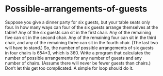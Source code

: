 # Possible-arrangements-of-guests
 Suppose you give a dinner party for six guests, but your table seats only four. In how many ways  can four of the six guests arrange themselves at the table? Any of the six guests can sit in the first  chair. Any of the remaining five can sit in the second chair. Any of the remaining four can sit in  the third chair, and any of the remaining three can sit in the fourth chair. (The last two will have to  stand.) So, the number of possible arrangements of six guests in four chairs is 6*5*4*3, which is  360. Write a program that calculates the number of possible arrangements for any number of guests  and any number of chairs. (Assume there will never be fewer guests than chairs.) Don’t let this get  too complicated. A simple for loop should do it.

